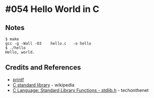 # #054 Hello World in C


## Notes


```
$ make
gcc -g -Wall -O3    hello.c   -o hello
$ ./hello
Hello, world.
```


## Credits and References
* [printf](https://www.tutorialspoint.com/c_standard_library/c_function_printf.htm)
* [C standard library](https://en.wikipedia.org/wiki/C_standard_library) - wikipedia
* [C Language: Standard Library Functions - stdlib.h](https://www.techonthenet.com/c_language/standard_library_functions/stdlib_h/) - techonthenet
